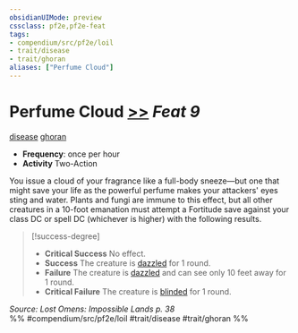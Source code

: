 ```yaml
---
obsidianUIMode: preview
cssclass: pf2e,pf2e-feat
tags:
- compendium/src/pf2e/loil
- trait/disease
- trait/ghoran
aliases: ["Perfume Cloud"]
---
```

# Perfume Cloud  [>>](/rules/core-rulebook/chapter-9-playing-the-game.md#Actions "Two-Action") *Feat 9*  
[disease](/rules/traits/disease.md)  [ghoran](/rules/traits/ghoran-loil.md)  

- **Frequency**: once per hour
- **Activity** Two-Action

You issue a cloud of your fragrance like a full-body sneeze—but one that might save your life as the powerful perfume makes your attackers' eyes sting and water. Plants and fungi are immune to this effect, but all other creatures in a 10-foot emanation must attempt a Fortitude save against your class DC or spell DC (whichever is higher) with the following results.

> [!success-degree] 
> - **Critical Success** No effect.
> - **Success** The creature is [dazzled](/rules/conditions.md#Dazzled) for 1 round.
> - **Failure** The creature is [dazzled](/rules/conditions.md#Dazzled) and can see only 10 feet away for 1 round.
> - **Critical Failure** The creature is [blinded](/rules/conditions.md#Blinded) for 1 round.

*Source: Lost Omens: Impossible Lands p. 38*  
%% #compendium/src/pf2e/loil #trait/disease #trait/ghoran %%